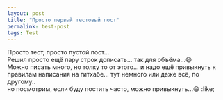 ```yaml
---
layout: post
title: "Просто первый тестовый пост"
permalink: test-post
tags: Test
---
```


Просто тест, просто пустой пост...   
Решил просто ещё пару строк дописать... так для объёма...:smile:   
Можно писать много, но толку то от этого... и надо ещё привыкнуть к правилам написания на гитхабе... тут немного или даже всё, по другому..    
но посмотрим, если буду постить часто, можно привыкнуть...:smile: :like;


